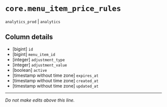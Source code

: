 # `core.menu_item_price_rules`
`analytics_prod` | `analytics`

## Column details
* [bigint]    `id`
* [bigint]    `menu_item_id`
* [integer]   `adjustment_type`
* [integer]   `adjustment_value`
* [boolean]   `active`
* [timestamp without time zone] `expires_at`
* [timestamp without time zone] `created_at`
* [timestamp without time zone] `updated_at`

-------------------------------------------------------------------------------
*Do not make edits above this line.*
